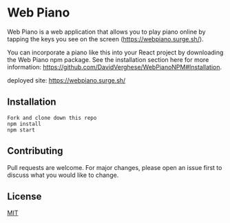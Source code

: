 # Web Piano 

Web Piano is a web application that allows you to play piano online by tapping the keys you see on the screen (https://webpiano.surge.sh/). 

You can incorporate a piano like this into your React project by downloading the Web Piano npm package. See the installation section here for more information: https://github.com/DavidVerghese/WebPianoNPM#Installation. 

deployed site: https://webpiano.surge.sh/

## Installation 

```
Fork and clone down this repo 
npm install 
npm start 
```

## Contributing

Pull requests are welcome. For major changes, please open an issue first
to discuss what you would like to change.

## License

[MIT](https://choosealicense.com/licenses/mit/)